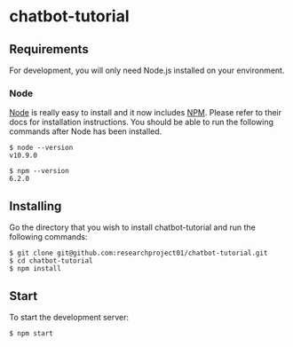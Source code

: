 # chatbot-tutorial

## Requirements

For development, you will only need Node.js installed on your environment.

### Node

[Node](http://nodejs.org/) is really easy to install and it now includes [NPM](https://npmjs.org/). Please refer to their docs for installation instructions.
You should be able to run the following commands after Node has been installed.

    $ node --version
    v10.9.0

    $ npm --version
    6.2.0


## Installing

Go the directory that you wish to install chatbot-tutorial and run the following commands:

    $ git clone git@github.com:researchproject01/chatbot-tutorial.git
    $ cd chatbot-tutorial
    $ npm install

## Start

To start the development server:

    $ npm start
